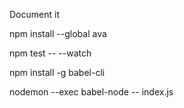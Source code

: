 Document it

npm install --global ava

npm test -- --watch

npm install -g babel-cli

nodemon --exec babel-node -- index.js
